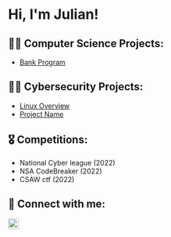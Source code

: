 <h1>Hi, I'm Julian!</h1>

<h2>👨‍💻 Computer Science Projects:</h2>

  - [Bank Program]()

<h2>👨‍💻 Cybersecurity Projects:</h2>

  - [Linux Overview](https://github.com/JulianHalsey/Linux-Overview)
  - [Project Name](https://github.com/JulianHalsey/Test)

<h2>🎖 Competitions:</h2>

- National Cyber league (2022)
- NSA CodeBreaker (2022)
- CSAW ctf (2022)

<h2> 🤳 Connect with me:</h2>


[<img align="left" alt="JoshMadakor | LinkedIn" width="22px" src="https://itcnet.gr/wp-content/uploads/2020/09/Linkedin-logo-on-transparent-Background-PNG--300x300.png" />][linkedin]

[linkedin]: https://linkedin.com/in/julian-halsey

<!--
**joshmadakor1/joshmadakor1** is a ✨ _special_ ✨ repository because its `README.md` (this file) appears on your GitHub profile.

Here are some ideas to get you started:

- 🔭 I’m currently working on ...
- 🌱 I’m currently learning ...
- 👯 I’m looking to collaborate on ...
- 🤔 I’m looking for help with ...
- 💬 Ask me about ...
- 📫 How to reach me: ...
- 😄 Pronouns: ...
- ⚡ Fun fact: ...
-->
